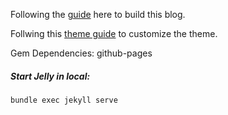 Following the [guide](https://devblast.com/b/create-a-static-websiteblog-with-jekyll-and-github-pages) here to build this blog.

Follwing this [theme guide](https://help.github.com/articles/customizing-css-and-html-in-your-jekyll-theme/) to customize the theme.

Gem Dependencies: github-pages
##### Start Jelly in local:
```powershell
bundle exec jekyll serve
```
